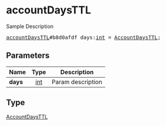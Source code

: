 # accountDaysTTL

Sample Description

<pre>
<a href="../constructor/accountDaysTTL.md">accountDaysTTL</a>#b8d0afdf days:<a href="../type/int.md">int</a> = <a href="../type/AccountDaysTTL.md">AccountDaysTTL</a>;</pre>
## Parameters

| Name | Type | Description |
|------|:----:|-------------|
| **days** | <a href="../type/int.md">int</a> | Param description |

## Type

<a href="../type/AccountDaysTTL.md">AccountDaysTTL</a>
